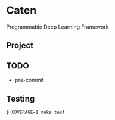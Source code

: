# Caten

Programmable Deep Learning Framework

## Project

## TODO

- pre-commit

## Testing

```sh
$ COVERAGE=1 make test
```